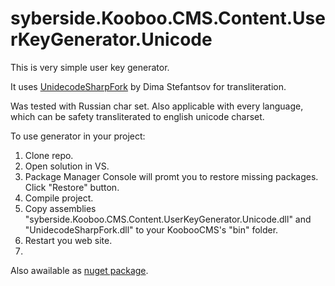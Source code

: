syberside.Kooboo.CMS.Content.UserKeyGenerator.Unicode
=====================================================

This is very simple user key generator.

It uses [UnidecodeSharpFork](https://bitbucket.org/DimaStefantsov/unidecodesharpfork) by Dima Stefantsov for transliteration.

Was tested with Russian char set. Also applicable with every language, which can be safety transliterated to english unicode charset.

To use generator in your project:
 1. Clone repo.
 2. Open solution in VS.
 3. Package Manager Console will promt you to restore missing packages. Click "Restore" button.
 4. Compile project.
 5. Copy assemblies "syberside.Kooboo.CMS.Content.UserKeyGenerator.Unicode.dll" and "UnidecodeSharpFork.dll" to your KoobooCMS's "bin" folder.
 6. Restart you web site.
 7. 
 


Also awailable as [nuget package](https://www.nuget.org/packages/syberside.Kooboo.CMS.Content.UserKeyGenerator.Unicode).
